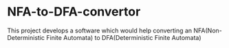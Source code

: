 # NFA-to-DFA-convertor
This project develops a software which would help converting an NFA(Non-Deterministic Finite Automata) to DFA(Deterministic Finite Automata)
